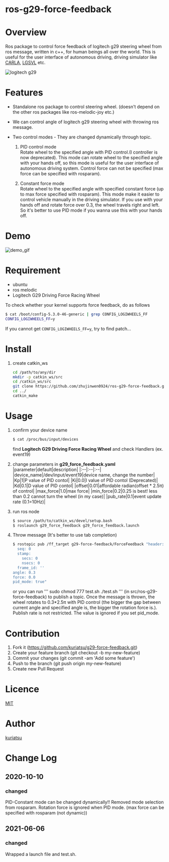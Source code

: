 ros-g29-force-feedback
====

# Overview
Ros package to control force feedback of logitech g29 steering wheel from ros message, written in c++, for human beings all over the world.
This is useful for the user interface of autonomous driving, driving simulator like [CARLA](https://carla.org/), [LGSVL](https://www.lgsvlsimulator.com/) etc.

![logitech g29](https://github.com/kuriatsu/ros-g29-force-feedback/blob/image/images/logicoolg29.png)

# Features
* Standalone ros package to control steering wheel. (doesn't depend on the other ros packages like ros-melodic-joy etc.)

* We can control angle of logitech g29 steering wheel with throwing ros message.

* Two control modes - They are changed dynamically through topic.
    1. PID control mode  
        Rotate wheel to the specified angle with PID control.(I controller is now deprecated). This mode can rotate wheel to the specified angle with your hands off, so this mode is useful for the user interface of autonomous driving system. Control force can not be specified (max force can be specified with rosparam).

    1. Constant force mode  
        Rotate wheel to the specified angle with specified constant force (up to max force specified with rosparam). This mode make it easier to control vehicle manually in the driving simulator. If you use with your hands off and rotate force over 0.3, the wheel travels right and left. So it's better to use PID mode if you wanna use this with your hands off. 

# Demo
![demo_gif](https://github.com/kuriatsu/ros-g29-force-feedback/blob/image/images/force_feedback_test.gif)

# Requirement
* ubuntu
* ros melodic
* Logitech G29 Driving Force Racing Wheel

To check whether your kernel supports force feedback, do as follows
```bash
$ cat /boot/config-5.3.0-46-generic | grep CONFIG_LOGIWHEELS_FF
CONFIG_LOGIWHEELS_FF=y
```  
If you cannot get `CONFIG_LOGIWHEELS_FF=y`, try to find patch...

# Install
1. create catkin_ws
    ```bash
    cd /path/to/any/dir
    mkdir -p catkin_ws/src
    cd /catkin_ws/src
    git clone https://github.com/zhujinwen0924/ros-g29-force-feedback.git
    cd ../
    catkin_make
    ```
    
# Usage
1. confirm your device name
    ```bash
    $ cat /proc/bus/input/devices
    ```
    find **Logitech G29 Driving Force Racing Wheel** and check Handlers (ex. event19)

1. change parameters in **g29_force_feedback.yaml**
    |parameter|default|description|
    |:--|:--|:--|
    |device_name|/dev/input/event19|device name, change the number|
    |Kp|1|P value of PID contol|
    |Ki|0.0|I value of PID contol (Deprecated)|
    |Kd|0.1|D value of PID contol|
    |offset|0.01|affordable radian(offset * 2.5&pi;) of control|
    |max_force|1.0|max force|
    |min_force|0.2|0.25 is best! less than 0.2 cannot turn the wheel (in my case)|
    |pub_rate|0.1|event update rate (0.1=10Hz)|

1. run ros node
    ```bash
    $ source /path/to/catkin_ws/devel/setup.bash
    $ roslaunch g29_force_feedback g29_force_feedback.launch
    ```

1. Throw message (It's better to use tab completion)  
    ```bash
    $ rostopic pub /ff_target g29-force-feedback/ForceFeedback "header:
      seq: 0
      stamp:
        secs: 0
        nsecs: 0
      frame_id: ''
    angle: 0.3
    force: 0.0
    pid_mode: true"
    ```

    or you can run 
    '''
    sudo chmod 777 test.sh
     ./test.sh
    '''
   (in src/ros-g29-force-feedback) to publish a topic.
    Once the message is thrown, the wheel rotates to 0.3*2.5&pi; with PID control (the bigger the gap between current angle and specified angle is, the bigger the rotation force is.).
    Publish rate is not restricted. The value is ignored if you set pid_mode.

# Contribution
1. Fork it (https://github.com/kuriatsu/g29-force-feedback.git)
1. Create your feature branch (git checkout -b my-new-feature)
1. Commit your changes (git commit -am 'Add some feature')
1. Push to the branch (git push origin my-new-feature)
1. Create new Pull Request

# Licence

[MIT](https://github.com/tcnksm/tool/blob/master/LICENCE)

# Author

[kuriatsu](https://github.com/kuriatsu)

# Change Log

## 2020-10-10
### changed
PID-Constant mode can be changed dynamically!!
Removed mode selection from rosparam.
Rotation force is ignored when PID mode. (max force can be specified with rosparam (not dynamic))

## 2021-06-06
### changed
Wrapped a launch file and test.sh.


